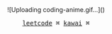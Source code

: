 <div align="center">
![Uploading coding-anime.gif…]()
<p align="center">
  <samp>
    <a href="https://leetcode.com/wefd/">leetcode</a> ⌘
    <a href="https://www.youtube.com/watch?v=UdMaUeQs95w">kawai</a> ⌘
  </samp>
</p>
